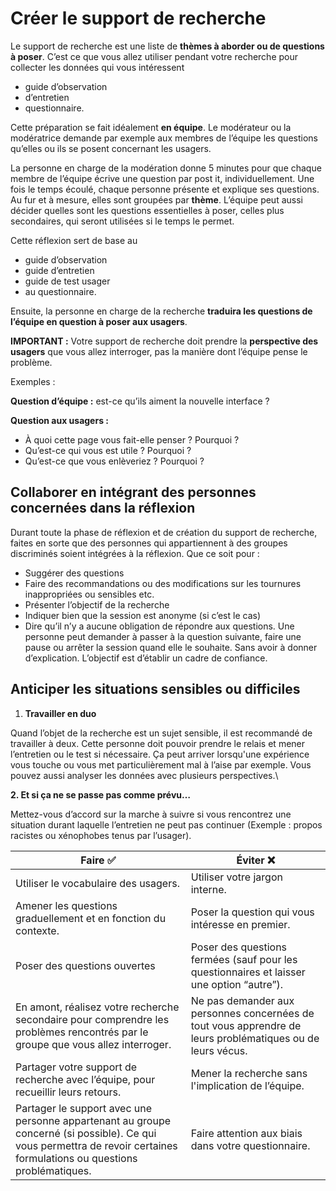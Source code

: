 # Créer le support de recherche

Le support de recherche est une liste de **thèmes à aborder ou de questions à poser**. C’est ce que vous allez utiliser pendant votre recherche pour collecter les données qui vous intéressent

* guide d’observation
* d’entretien
* questionnaire.

Cette préparation se fait idéalement **en équipe**. Le modérateur ou la modératrice demande par exemple aux membres de l’équipe les questions qu’elles ou ils se posent concernant les usagers.

La personne en charge de la modération donne 5 minutes pour que chaque membre de l’équipe écrive une question par post it, individuellement. Une fois le temps écoulé, chaque personne présente et explique ses questions. Au fur et à mesure, elles sont groupées par **thème**. L’équipe peut aussi décider quelles sont les questions essentielles à poser, celles plus secondaires, qui seront utilisées si le temps le permet.

Cette réflexion sert de base au

* guide d’observation
* guide d’entretien
* guide de test usager
* au questionnaire.

Ensuite, la personne en charge de la recherche **traduira les questions de l’équipe en question à poser aux usagers**.

**IMPORTANT :** Votre support de recherche doit prendre la **perspective des usagers** que vous allez interroger, pas la manière dont l’équipe pense le problème.

Exemples :

**Question d’équipe :** est-ce qu’ils aiment la nouvelle interface ?

**Question aux usagers :**

* À quoi cette page vous fait-elle penser ? Pourquoi ?
* Qu’est-ce qui vous est utile ? Pourquoi ?
* Qu’est-ce que vous enlèveriez ? Pourquoi ?

## Collaborer en intégrant des personnes concernées dans la réflexion

Durant toute la phase de réflexion et de création du support de recherche, faites en sorte que des personnes qui appartiennent à des groupes discriminés soient intégrées à la réflexion. Que ce soit pour :

* Suggérer des questions
* Faire des recommandations ou des modifications sur les tournures inappropriées ou sensibles etc.
* Présenter l’objectif de la recherche
* Indiquer bien que la session est anonyme (si c’est le cas)
* Dire qu’il n’y a aucune obligation de répondre aux questions. Une personne peut demander à passer à la question suivante, faire une pause ou arrêter la session quand elle le souhaite. Sans avoir à donner d’explication. L’objectif est d’établir un cadre de confiance.

## Anticiper les situations sensibles ou difficiles

1. **Travailler en duo**

Quand l’objet de la recherche est un sujet sensible, il est recommandé de travailler à deux. Cette personne doit pouvoir prendre le relais et mener l’entretien ou le test si nécessaire. Ça peut arriver lorsqu'une expérience vous touche ou vous met particulièrement mal à l’aise par exemple. Vous pouvez aussi analyser les données avec plusieurs perspectives.\\

**2. Et si ça ne se passe pas comme prévu…**

Mettez-vous d’accord sur la marche à suivre si vous rencontrez une situation durant laquelle l’entretien ne peut pas continuer (Exemple : propos racistes ou xénophobes tenus par l’usager).

| Faire ✅                                                                                                                                                                 | Éviter ❌                                                                                                   |
| ----------------------------------------------------------------------------------------------------------------------------------------------------------------------- | ---------------------------------------------------------------------------------------------------------- |
| Utiliser le vocabulaire des usagers.                                                                                                                                    | Utiliser votre jargon interne.                                                                             |
| Amener les questions graduellement et en fonction du contexte.                                                                                                          | Poser la question qui vous intéresse en premier.                                                           |
| Poser des questions ouvertes                                                                                                                                            | Poser des questions fermées (sauf pour les questionnaires et laisser une option “autre”).                  |
| En amont, réalisez votre recherche secondaire pour comprendre les problèmes rencontrés par le groupe que vous allez interroger.                                         | Ne pas demander aux personnes concernées de tout vous apprendre de leurs problématiques ou de leurs vécus. |
| Partager votre support de recherche avec l’équipe, pour recueillir leurs retours.                                                                                       | Mener la recherche sans l'implication de l’équipe.                                                         |
| Partager le support avec une personne appartenant au groupe concerné (si possible). Ce qui vous permettra de revoir certaines formulations ou questions problématiques. | Faire attention aux biais dans votre questionnaire.                                                        |
